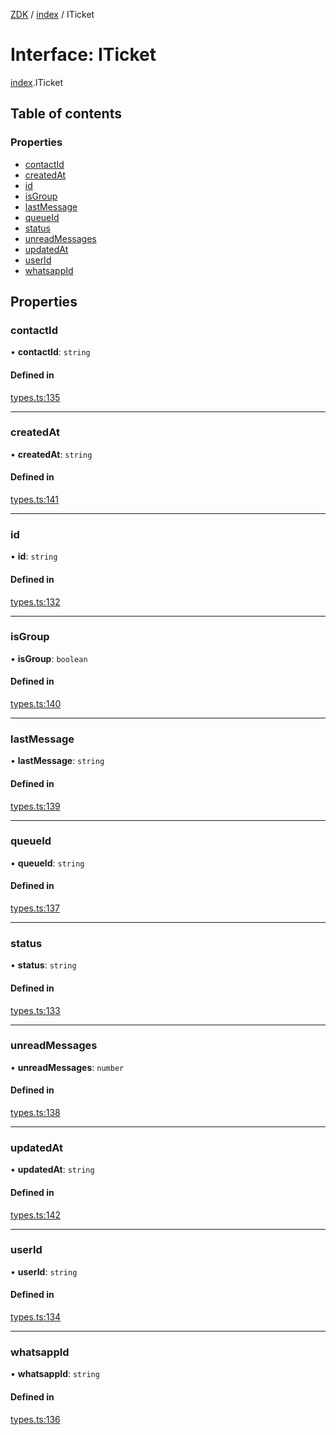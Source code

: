 [ZDK](../README.md) / [index](../modules/index.md) / ITicket

# Interface: ITicket

[index](../modules/index.md).ITicket

## Table of contents

### Properties

- [contactId](index.ITicket.md#contactid)
- [createdAt](index.ITicket.md#createdat)
- [id](index.ITicket.md#id)
- [isGroup](index.ITicket.md#isgroup)
- [lastMessage](index.ITicket.md#lastmessage)
- [queueId](index.ITicket.md#queueid)
- [status](index.ITicket.md#status)
- [unreadMessages](index.ITicket.md#unreadmessages)
- [updatedAt](index.ITicket.md#updatedat)
- [userId](index.ITicket.md#userid)
- [whatsappId](index.ITicket.md#whatsappid)

## Properties

### contactId

• **contactId**: `string`

#### Defined in

[types.ts:135](https://github.com/innovtech-developers/zdk/blob/7db792f8d0888698b5c087a743b692e20fed3a78/src/types.ts#L135)

___

### createdAt

• **createdAt**: `string`

#### Defined in

[types.ts:141](https://github.com/innovtech-developers/zdk/blob/7db792f8d0888698b5c087a743b692e20fed3a78/src/types.ts#L141)

___

### id

• **id**: `string`

#### Defined in

[types.ts:132](https://github.com/innovtech-developers/zdk/blob/7db792f8d0888698b5c087a743b692e20fed3a78/src/types.ts#L132)

___

### isGroup

• **isGroup**: `boolean`

#### Defined in

[types.ts:140](https://github.com/innovtech-developers/zdk/blob/7db792f8d0888698b5c087a743b692e20fed3a78/src/types.ts#L140)

___

### lastMessage

• **lastMessage**: `string`

#### Defined in

[types.ts:139](https://github.com/innovtech-developers/zdk/blob/7db792f8d0888698b5c087a743b692e20fed3a78/src/types.ts#L139)

___

### queueId

• **queueId**: `string`

#### Defined in

[types.ts:137](https://github.com/innovtech-developers/zdk/blob/7db792f8d0888698b5c087a743b692e20fed3a78/src/types.ts#L137)

___

### status

• **status**: `string`

#### Defined in

[types.ts:133](https://github.com/innovtech-developers/zdk/blob/7db792f8d0888698b5c087a743b692e20fed3a78/src/types.ts#L133)

___

### unreadMessages

• **unreadMessages**: `number`

#### Defined in

[types.ts:138](https://github.com/innovtech-developers/zdk/blob/7db792f8d0888698b5c087a743b692e20fed3a78/src/types.ts#L138)

___

### updatedAt

• **updatedAt**: `string`

#### Defined in

[types.ts:142](https://github.com/innovtech-developers/zdk/blob/7db792f8d0888698b5c087a743b692e20fed3a78/src/types.ts#L142)

___

### userId

• **userId**: `string`

#### Defined in

[types.ts:134](https://github.com/innovtech-developers/zdk/blob/7db792f8d0888698b5c087a743b692e20fed3a78/src/types.ts#L134)

___

### whatsappId

• **whatsappId**: `string`

#### Defined in

[types.ts:136](https://github.com/innovtech-developers/zdk/blob/7db792f8d0888698b5c087a743b692e20fed3a78/src/types.ts#L136)
